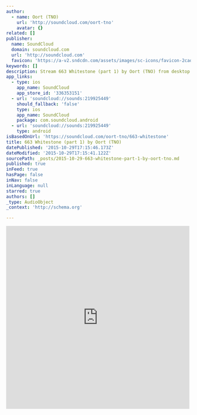 ```yaml
---
author:
  - name: Oort (TNO)
    url: 'http://soundcloud.com/oort-tno'
    avatar: {}
related: []
publisher:
  name: SoundCloud
  domain: soundcloud.com
  url: 'http://soundcloud.com'
  favicon: 'https://a-v2.sndcdn.com/assets/images/sc-icons/favicon-2cadd14b.ico'
keywords: []
description: Stream 663 Whitestone (part 1) by Oort (TNO) from desktop or your mobile device
app_links:
  - type: ios
    app_name: SoundCloud
    app_store_id: '336353151'
  - url: 'soundcloud://sounds:219925449'
    should_fallback: 'false'
    type: ios
    app_name: SoundCloud
    package: com.soundcloud.android
  - url: 'soundcloud://sounds:219925449'
    type: android
isBasedOnUrl: 'https://soundcloud.com/oort-tno/663-whitestone'
title: 663 Whitestone (part 1) by Oort (TNO)
datePublished: '2015-10-29T17:15:46.173Z'
dateModified: '2015-10-29T17:15:41.122Z'
sourcePath: _posts/2015-10-29-663-whitestone-part-1-by-oort-tno.md
published: true
inFeed: true
hasPage: false
inNav: false
inLanguage: null
starred: true
authors: []
_type: AudioObject
_context: 'http://schema.org'

---
```

<iframe src="https://cdn.embedly.com/widgets/media.html?src=https%3A%2F%2Fw.soundcloud.com%2Fplayer%2F%3Fvisual%3Dtrue%26url%3Dhttp%253A%252F%252Fapi.soundcloud.com%252Ftracks%252F219925449%26show_artwork%3Dtrue&amp;url=https%3A%2F%2Fsoundcloud.com%2Foort-tno%2F663-whitestone&amp;image=http%3A%2F%2Fi1.sndcdn.com%2Fartworks-000126836845-7jlfif-t500x500.jpg&amp;key=b7d04c9b404c499eba89ee7072e1c4f7&amp;type=text%2Fhtml&amp;schema=soundcloud" width="500" height="500" scrolling="no" frameborder="0" allowfullscreen="allowfullscreen" style=""></iframe>
